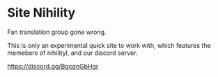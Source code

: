 # Site Nihility

Fan translation group gone wrong.


This is only an experimental quick site to work with, which features the memebers of nihilityl, and our discord server.

https://discord.gg/BgcqnGbHgr
